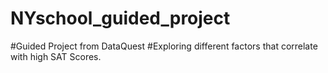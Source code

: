 # NYschool_guided_project
#Guided Project from DataQuest
#Exploring different factors that correlate with high SAT Scores.
